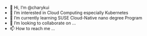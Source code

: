 - 👋 Hi, I’m @charykui
- 👀 I’m interested in Cloud Computing especially Kubernetes
- 🌱 I’m currently learning SUSE Cloud-Native nano degree Program
- 💞️ I’m looking to collaborate on ...
- 📫 How to reach me ...

<!---
charykui/charykui is a ✨ special ✨ repository because its `README.md` (this file) appears on your GitHub profile.
You can click the Preview link to take a look at your changes.
--->
